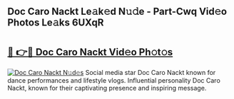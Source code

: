 ## Doc Caro Nackt Le𝚊k𝚎d N𝚞𝚍e - Part-Cwq Vid𝚎o Photos Le𝚊ks 6UXqR

# <h2><a href="http://fb9iaz1.evod.top/?m=Doc+Caro+Nackt">🔗 👉🔴 Doc Caro Nackt Vid𝚎o Ph𝚘t𝚘s</a></h2>

[![Doc Caro Nackt N𝚞d𝚎s](https://i.imgur.com/8V9OHl7.gif)](http://fb9iaz1.evod.top/?m=Doc+Caro+Nackt)
Social media star Doc Caro Nackt known for dance performances and lifestyle vlogs. Influential personality Doc Caro Nackt, known for their captivating presence and inspiring message. 
